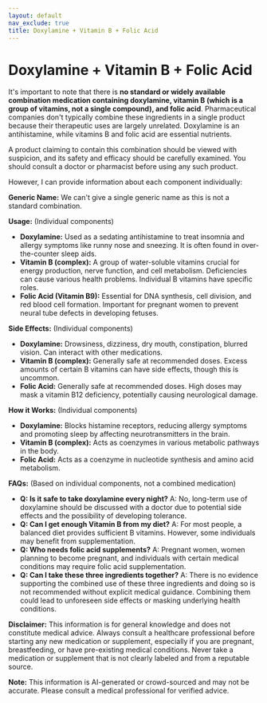 ```yaml
---
layout: default
nav_exclude: true
title: Doxylamine + Vitamin B + Folic Acid
---
```


# Doxylamine + Vitamin B + Folic Acid

It's important to note that there is **no standard or widely available combination medication containing doxylamine, vitamin B (which is a group of vitamins, not a single compound), and folic acid**.  Pharmaceutical companies don't typically combine these ingredients in a single product because their therapeutic uses are largely unrelated.  Doxylamine is an antihistamine, while vitamins B and folic acid are essential nutrients.  

A product claiming to contain this combination should be viewed with suspicion, and its safety and efficacy should be carefully examined. You should consult a doctor or pharmacist before using any such product.

However, I can provide information about each component individually:

**Generic Name:**  We can't give a single generic name as this is not a standard combination.


**Usage:** (Individual components)

* **Doxylamine:** Used as a sedating antihistamine to treat insomnia and allergy symptoms like runny nose and sneezing.  It is often found in over-the-counter sleep aids.
* **Vitamin B (complex):** A group of water-soluble vitamins crucial for energy production, nerve function, and cell metabolism. Deficiencies can cause various health problems.  Individual B vitamins have specific roles.
* **Folic Acid (Vitamin B9):** Essential for DNA synthesis, cell division, and red blood cell formation.  Important for pregnant women to prevent neural tube defects in developing fetuses.


**Side Effects:** (Individual components)

* **Doxylamine:** Drowsiness, dizziness, dry mouth, constipation, blurred vision.  Can interact with other medications.
* **Vitamin B (complex):** Generally safe at recommended doses.  Excess amounts of certain B vitamins can have side effects, though this is uncommon.
* **Folic Acid:** Generally safe at recommended doses.  High doses may mask a vitamin B12 deficiency, potentially causing neurological damage.


**How it Works:** (Individual components)

* **Doxylamine:** Blocks histamine receptors, reducing allergy symptoms and promoting sleep by affecting neurotransmitters in the brain.
* **Vitamin B (complex):** Acts as coenzymes in various metabolic pathways in the body.
* **Folic Acid:** Acts as a coenzyme in nucleotide synthesis and amino acid metabolism.


**FAQs:** (Based on individual components, not a combined medication)

* **Q: Is it safe to take doxylamine every night?**  A:  No, long-term use of doxylamine should be discussed with a doctor due to potential side effects and the possibility of developing tolerance.
* **Q: Can I get enough Vitamin B from my diet?** A:  For most people, a balanced diet provides sufficient B vitamins.  However, some individuals may benefit from supplementation.
* **Q: Who needs folic acid supplements?** A: Pregnant women, women planning to become pregnant, and individuals with certain medical conditions may require folic acid supplementation.
* **Q: Can I take these three ingredients together?** A:  There is no evidence supporting the combined use of these three ingredients and doing so is not recommended without explicit medical guidance. Combining them could lead to unforeseen side effects or masking underlying health conditions.


**Disclaimer:** This information is for general knowledge and does not constitute medical advice.  Always consult a healthcare professional before starting any new medication or supplement, especially if you are pregnant, breastfeeding, or have pre-existing medical conditions.  Never take a medication or supplement that is not clearly labeled and from a reputable source.


**Note:** This information is AI-generated or crowd-sourced and may not be accurate. Please consult a medical professional for verified advice.